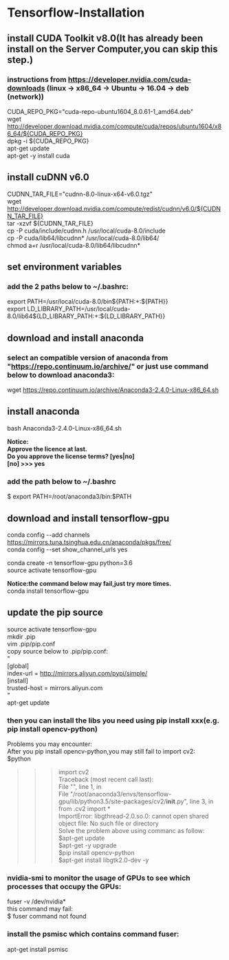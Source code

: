 # Tensorflow-Installation

## install CUDA Toolkit v8.0(It has already been install on the Server Computer,you can skip this step.)  
### instructions from https://developer.nvidia.com/cuda-downloads (linux -> x86_64 -> Ubuntu -> 16.04 -> deb (network))    
CUDA_REPO_PKG="cuda-repo-ubuntu1604_8.0.61-1_amd64.deb"     
wget http://developer.download.nvidia.com/compute/cuda/repos/ubuntu1604/x86_64/${CUDA_REPO_PKG}     
dpkg -i ${CUDA_REPO_PKG}    
apt-get update    
apt-get -y install cuda   

## install cuDNN v6.0  
CUDNN_TAR_FILE="cudnn-8.0-linux-x64-v6.0.tgz"   
wget http://developer.download.nvidia.com/compute/redist/cudnn/v6.0/${CUDNN_TAR_FILE}   
tar -xzvf ${CUDNN_TAR_FILE}   
cp -P cuda/include/cudnn.h /usr/local/cuda-8.0/include    
cp -P cuda/lib64/libcudnn* /usr/local/cuda-8.0/lib64/   
chmod a+r /usr/local/cuda-8.0/lib64/libcudnn*   

## set environment variables   
### add the 2 paths below to ~/.bashrc:   
export PATH=/usr/local/cuda-8.0/bin${PATH:+:${PATH}}    
export LD_LIBRARY_PATH=/usr/local/cuda-8.0/lib64\${LD_LIBRARY_PATH:+:${LD_LIBRARY_PATH}}    

## download and install anaconda   
### select an compatible version of anaconda from "https://repo.continuum.io/archive/" or just use command below to download anaconda3:     
wget https://repo.continuum.io/archive/Anaconda3-2.4.0-Linux-x86_64.sh    

## install anaconda    
bash Anaconda3-2.4.0-Linux-x86_64.sh    

**Notice:   
Approve the licence at last.    
Do you approve the license terms? [yes|no]    
[no] >>> yes**       

### add the path below to ~/.bashrc   
$ export PATH=/root/anaconda3/bin:$PATH   



## download and install tensorflow-gpu   
conda config --add channels https://mirrors.tuna.tsinghua.edu.cn/anaconda/pkgs/free/    
conda config --set show_channel_urls yes    
  
conda create -n tensorflow-gpu python=3.6   
source activate tensorflow-gpu    
  

**Notice:the command below may fail,just try more times.**        
conda install tensorflow-gpu    

## update the pip source   
source activate tensorflow-gpu    
mkdir .pip    
vim .pip/pip.conf   
copy source below to .pip/pip.conf:   
"  
[global]    
index-url = http://mirrors.aliyun.com/pypi/simple/    
[install]   
trusted-host = mirrors.aliyun.com   
"  
apt-get update      
### then you can install the libs you need using pip install xxx(e.g. pip install opencv-python)    
Problems you may encounter:   
After you pip install opencv-python,you may still fail to import cv2:   
$python   
>>> import cv2    
Traceback (most recent call last):  
  File "<stdin>", line 1, in <module>   
  File "/root/anaconda3/envs/tensorflow-gpu/lib/python3.5/site-packages/cv2/__init__.py", line 3, in <module>   
    from .cv2 import *    
ImportError: libgthread-2.0.so.0: cannot open shared object file: No such file or directory   
Solve the problem above using commanc as follow:    
$apt-get update   
$apt-get -y upgrade     
$pip install opencv-python    
$apt-get install libgtk2.0-dev -y   

### nvidia-smi to monitor the usage of GPUs to see which processes that occupy the GPUs:  
fuser -v /dev/nvidia*  
this command may fail:   
$ fuser command not found  
### install the psmisc which contains command fuser:  
apt-get install psmisc  
